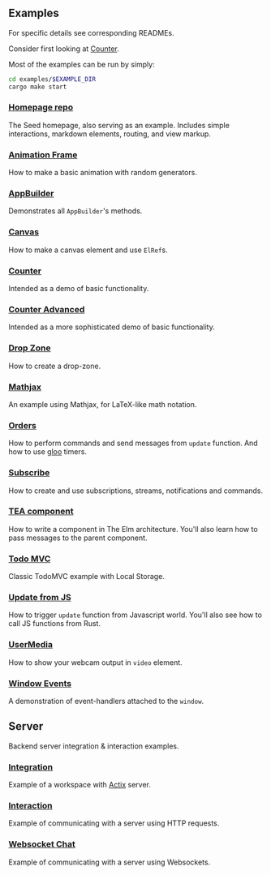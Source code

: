 ## Examples
For specific details see corresponding READMEs.

Consider first looking at [Counter](./counter).

Most of the examples can be run by simply:
```sh
cd examples/$EXAMPLE_DIR
cargo make start
```

### [Homepage repo](https://github.com/seed-rs/seed-rs.org)
The Seed homepage, also serving as an example. Includes simple
interactions, markdown elements, routing, and view markup.

### [Animation Frame](animation_frame)
How to make a basic animation with random generators.

### [AppBuilder](app_builder)
Demonstrates all `AppBuilder`'s methods.

### [Canvas](canvas)
How to make a canvas element and use `ElRef`s.

### [Counter](counter)
Intended as a demo of basic functionality.

### [Counter Advanced](counter_advanced)
Intended as a more sophisticated demo of basic functionality.

### [Drop Zone](drop_zone)
How to create a drop-zone.

### [Mathjax](mathjax)
An example using Mathjax, for LaTeX-like math notation.

### [Orders](orders)
How to perform commands and send messages from `update` function.
And how to use [gloo](https://github.com/rustwasm/gloo) timers.

### [Subscribe](subscribe)
How to create and use subscriptions, streams, notifications and commands.

### [TEA component](tea_component)
How to write a component in The Elm architecture.
You'll also learn how to pass messages to the parent component.

### [Todo MVC](todomvc)
Classic TodoMVC example with Local Storage.

### [Update from JS](update_from_js)
How to trigger `update` function from Javascript world.
You'll also see how to call JS functions from Rust.

### [UserMedia](user_media)
How to show your webcam output in `video` element.

### [Window Events](window_events)
A demonstration of event-handlers attached to the `window`.

## Server
Backend server integration & interaction examples.

### [Integration](server_integration)
Example of a workspace with [Actix](https://actix.rs/) server.

### [Interaction](server_interaction)
Example of communicating with a server using HTTP requests.

### [Websocket Chat](websocket)
Example of communicating with a server using Websockets.

